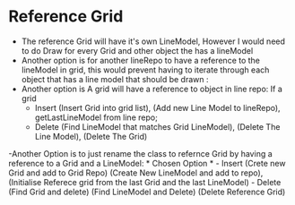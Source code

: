 # Reference Grid #
- The reference Grid will have it's own LineModel, However I would need to do Draw for every Grid and other object the has a lineModel  
- Another option is for another lineRepo to have a reference to the lineModel in grid, this would prevent having to iterate through each object that has a line model that should be drawn : 
- Another option is A grid will have a reference to object in line repo: If a grid
    -  Insert (Insert Grid into grid list), (Add new Line Model to lineRepo), getLastLineModel from line repo;
    - Delete (Find LineModel that matches Grid LineModel), (Delete The Line Model), (Delete The Grid) 

-Another Option is to just rename the class to refernce Grid by having a reference to a Grid and a LineModel: * Chosen Option *
    - Insert (Crete new Grid and add to Grid Repo) (Create New LineModel and add to repo), (Initialise Referece grid from the last Grid and the last LineModel)
    - Delete (Find Grid and delete) (Find LineModel and Delete) (Delete Reference Grid)

    